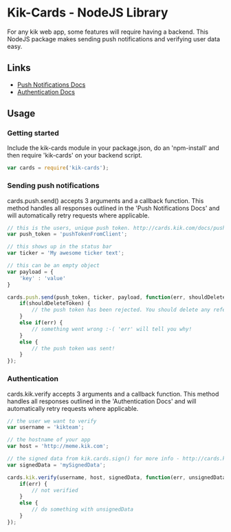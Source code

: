 Kik-Cards - NodeJS Library
==========================

For any kik web app, some features will require having a backend. This NodeJS package makes sending push notifications and verifying user data easy.

Links
-----
* [Push Notifications Docs](http://cards.kik.com/docs/push/)
* [Authentication Docs](http://cards.kik.com/docs/graph/#auth)

Usage
-----

### Getting started

Include the kik-cards module in your package.json, do an 'npm-install' and then require 'kik-cards' on your backend script.

```js
var cards = require('kik-cards');
```

### Sending push notifications

cards.push.send() accepts 3 arguments and a callback function.
This method handles all responses outlined in the 'Push Notifications Docs' and will automatically retry requests where applicable.

```js
// this is the users, unique push token. http://cards.kik.com/docs/push/#token
var push_token = 'pushTokenFromClient';

// this shows up in the status bar
var ticker = 'My awesome ticker text';

// this can be an empty object
var payload = {
    'key' : 'value'
}

cards.push.send(push_token, ticker, payload, function(err, shouldDeleteToken) {
    if(shouldDeleteToken) {
        // the push token has been rejected. You should delete any references to it and not attempt to resend.
    }
    else if(err) {
        // something went wrong :-( 'err' will tell you why!
    }
    else {
        // the push token was sent!
    }
});
```

### Authentication

cards.kik.verify accepts 3 arguments and a callback function.
This method handles all responses outlined in the 'Authentication Docs' and will automatically retry requests where applicable.

```js
// the user we want to verify
var username = 'kikteam';

// the hostname of your app
var host = 'http://meme.kik.com';

// the signed data from kik.cards.sign() for more info - http://cards.kik.com/build/#server-auth
var signedData = 'mySignedData';

cards.kik.verify(username, host, signedData, function(err, unsignedData) {
    if(err) {
        // not verified
    }
    else {
        // do something with unsignedData
    }
});
```

